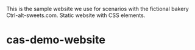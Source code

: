 This is the sample website we use for scenarios with the fictional bakery Ctrl-alt-sweets.com.
Static website with CSS elements.

# cas-demo-website
